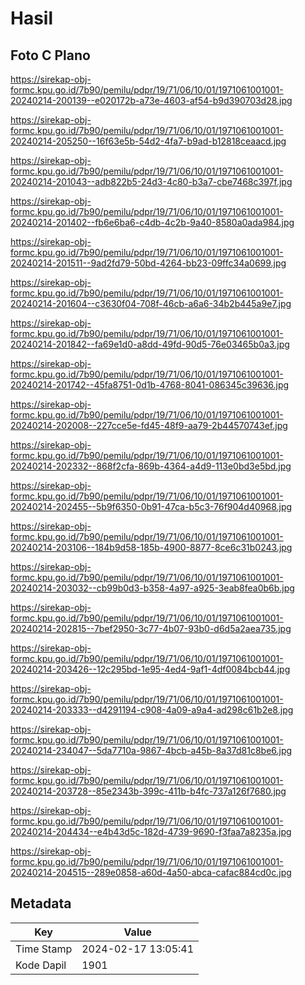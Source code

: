 # Hasil

## Foto C Plano

https://sirekap-obj-formc.kpu.go.id/7b90/pemilu/pdpr/19/71/06/10/01/1971061001001-20240214-200139--e020172b-a73e-4603-af54-b9d390703d28.jpg

https://sirekap-obj-formc.kpu.go.id/7b90/pemilu/pdpr/19/71/06/10/01/1971061001001-20240214-205250--16f63e5b-54d2-4fa7-b9ad-b12818ceaacd.jpg

https://sirekap-obj-formc.kpu.go.id/7b90/pemilu/pdpr/19/71/06/10/01/1971061001001-20240214-201043--adb822b5-24d3-4c80-b3a7-cbe7468c397f.jpg

https://sirekap-obj-formc.kpu.go.id/7b90/pemilu/pdpr/19/71/06/10/01/1971061001001-20240214-201402--fb6e6ba6-c4db-4c2b-9a40-8580a0ada984.jpg

https://sirekap-obj-formc.kpu.go.id/7b90/pemilu/pdpr/19/71/06/10/01/1971061001001-20240214-201511--9ad2fd79-50bd-4264-bb23-09ffc34a0699.jpg

https://sirekap-obj-formc.kpu.go.id/7b90/pemilu/pdpr/19/71/06/10/01/1971061001001-20240214-201604--c3630f04-708f-46cb-a6a6-34b2b445a9e7.jpg

https://sirekap-obj-formc.kpu.go.id/7b90/pemilu/pdpr/19/71/06/10/01/1971061001001-20240214-201842--fa69e1d0-a8dd-49fd-90d5-76e03465b0a3.jpg

https://sirekap-obj-formc.kpu.go.id/7b90/pemilu/pdpr/19/71/06/10/01/1971061001001-20240214-201742--45fa8751-0d1b-4768-8041-086345c39636.jpg

https://sirekap-obj-formc.kpu.go.id/7b90/pemilu/pdpr/19/71/06/10/01/1971061001001-20240214-202008--227cce5e-fd45-48f9-aa79-2b44570743ef.jpg

https://sirekap-obj-formc.kpu.go.id/7b90/pemilu/pdpr/19/71/06/10/01/1971061001001-20240214-202332--868f2cfa-869b-4364-a4d9-113e0bd3e5bd.jpg

https://sirekap-obj-formc.kpu.go.id/7b90/pemilu/pdpr/19/71/06/10/01/1971061001001-20240214-202455--5b9f6350-0b91-47ca-b5c3-76f904d40968.jpg

https://sirekap-obj-formc.kpu.go.id/7b90/pemilu/pdpr/19/71/06/10/01/1971061001001-20240214-203106--184b9d58-185b-4900-8877-8ce6c31b0243.jpg

https://sirekap-obj-formc.kpu.go.id/7b90/pemilu/pdpr/19/71/06/10/01/1971061001001-20240214-203032--cb99b0d3-b358-4a97-a925-3eab8fea0b6b.jpg

https://sirekap-obj-formc.kpu.go.id/7b90/pemilu/pdpr/19/71/06/10/01/1971061001001-20240214-202815--7bef2950-3c77-4b07-93b0-d6d5a2aea735.jpg

https://sirekap-obj-formc.kpu.go.id/7b90/pemilu/pdpr/19/71/06/10/01/1971061001001-20240214-203426--12c295bd-1e95-4ed4-9af1-4df0084bcb44.jpg

https://sirekap-obj-formc.kpu.go.id/7b90/pemilu/pdpr/19/71/06/10/01/1971061001001-20240214-203333--d4291194-c908-4a09-a9a4-ad298c61b2e8.jpg

https://sirekap-obj-formc.kpu.go.id/7b90/pemilu/pdpr/19/71/06/10/01/1971061001001-20240214-234047--5da7710a-9867-4bcb-a45b-8a37d81c8be6.jpg

https://sirekap-obj-formc.kpu.go.id/7b90/pemilu/pdpr/19/71/06/10/01/1971061001001-20240214-203728--85e2343b-399c-411b-b4fc-737a126f7680.jpg

https://sirekap-obj-formc.kpu.go.id/7b90/pemilu/pdpr/19/71/06/10/01/1971061001001-20240214-204434--e4b43d5c-182d-4739-9690-f3faa7a8235a.jpg

https://sirekap-obj-formc.kpu.go.id/7b90/pemilu/pdpr/19/71/06/10/01/1971061001001-20240214-204515--289e0858-a60d-4a50-abca-cafac884cd0c.jpg


## Metadata

| Key        | Value               |
| ---------- | ------------------- |
| Time Stamp | 2024-02-17 13:05:41 |
| Kode Dapil | 1901                |



